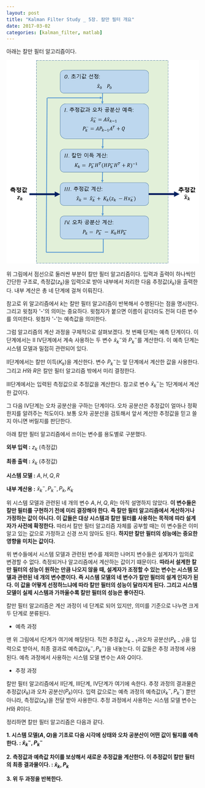 ```yaml
---
layout: post
title: "Kalman Filter Study _ 5장. 칼만 필터 개요"
date: 2017-03-02
categories: [kalman_filter, matlab]
---
```


아래는 칼만 필터 알고리즘이다.  

![Kalman_algorism](https://raw.githubusercontent.com/RoyalAzalea/RoyalAzalea.github.io/master/static/img/_posts/kalman-filter-study/Kalman_algorism.PNG)  

위 그림에서 점선으로 둘러싼 부분이 칼만 필터 알고리즘이다. 입력과 출력이 하나씩인 간단한
구조로, 측정값($z_k$)을 입력으로 받아 내부에서 처리한 다음 추정값($\hat{x}_k$)을 출력한다.
내부 계산은 총 네 단계에 걸쳐 이뤄진다.  

참고로 위 알고리즘에서 $k$는 칼만 필터 알고리즘이 반복해서 수행된다는 점을 명시한다.
그리고 윗첨자 '-'의 의미는 중요하다. 윗첨자가 붙으면 이름이 같더라도 전혀 다른 변수를
의미한다. 윗첨자 '-'는 예측값을 의미한다.  

그럼 알고리즘의 계산 과정을 구체적으로 살펴보겠다. 첫 번째 단계는 예측 단계이다. 이
단계에서는 $\textrm{II}~\textrm{IV}$단계에서 계속 사용하는 두 변수
$\hat{x}_k^{-}$와 $P_k^{-}$를 계산한다. 이 예측 단계는 시스템 모델과 밀접히 관련되어
있다.  

$\textrm{II}$단계에서는 칼만 이득($K_k$)을 계산한다. 변수 $P_k^{-}$는 앞
단계에서 계산한 값을 사용한다. 그리고 $H$와 $R$은 칼만 필터 알고리즘 밖에서 미리
결정한다.  

$\textrm{III}$단계에서는 입력된 측정값으로 추정값을 계산한다. 참고로 변수
$\hat{x}_k^{-}$는 $\mathrm{1}$단계에서 계산한 값이다.  

그 다음 $\textrm{IV}$단계는 오차 공분산을 구하는 단계이다. 오차 공분산은 추정값이 얼마나
정확한지를 알려주는 척도이다. 보통 오차 공분산을 검토해서 앞서 계산한 추정값을 믿고 쓸지
아니면 버릴지를 판단한다.  

아래 칼만 필터 알고리즘에서 쓰이는 변수를 용도별로 구분했다.  

**외부 입력 :** $z_k$ (측정값)  

**최종 출력 :** $\hat{x}_k$ (추정값)  

**시스템 모델 :** $A, H, Q, R$  

**내부 계산용 :** $\hat{x}_k^{-}, P_k^{-}, P_k, K_k$  

위 시스템 모델과 관련된 네 개의 변수 $A, H, Q, R$는 아직 설명하지 않았다.
**이 변수들은 칼만 필터를 구현하기 전에 미리 결장해야 한다. 즉 칼만 필터 알고리즘에서
계산하거나 가정하는 값이 아니다. 이 값들은 대상 시스템과 칼만 필터를 사용하는 목적에
따라 설계자가 사전에 확정한다.** 따라서 칼만 필터 알고리즘 자체를 공부할 때는 이
변수들은 이미 알고 있는 값으로 가정하고 신경 쓰지 않아도 된다. **하지만 칼만 필터의
성능에는 중요한 영향을 미치는 값이다.**  

위 변수들에서 시스템 모델과 관련된 변수를 제외한 나머지 변수들은 설계자가 임의로 변경할
수 없다. 측정되거나 알고리즘에서 계산하는 값이기 떄문이다. **따라서 설계한 칼만 필터의
성능이 원하는 만큼 나오지 않을 때, 설계자가 조정할 수 있는 변수는 시스템 모델과 관련된
네 개의 변수뿐이다. 즉 시스템 모델의 네 변수가 칼만 필터의 설계 인자가 된다. 이 값을
어떻게 선정하느냐에 따라 칼만 필터의 성능이 달라지게 된다. 그리고 시스템 모델이 실제
시스템과 가까울수록 칼만 필터의 성능은 좋아진다.**  

칼만 필터 알고리즘은 계산 과정이 네 단계로 되어 있지만, 의미를 기준으로 나누면 크게
두 단계로 분류된다.  

* 예측 과정  

맨 위 그림에서 $\textrm{I}$단계가 여기에 해당된다.
직전 추정값 $\hat{x}_{k-1}$과오차 공분산($P_{k-1}$)을 입력으로 받아서, 최종 결과로
예측값($\hat{x}_k^{-}, P_k^{-}$)을 내놓는다. 이 값들은 추정 과정에 사용된다. 예측
과정에서 사용하는 시스템 모델 변수는 $A$와 $Q$이다.  

* 추정 과정  

칼만 필터 알고리즘에서 $\textrm{II}$단계, $\textrm{III}$단계, $\textrm{IV}$단계가
여기에 속한다. 추정 과정의 결과물은 추정값($\hat{x}_k$)과 오차 공분산($P_k$)이다.
입력 값으로는 예측 과정의 예측값($\hat{x}_k^{-}, P_k^{-}$) 뿐만 아니라,
측정값($z_k$)을 전달 받아 사용한다. 추정 과정에서 사용하는 시스템 모델 변수는 $H$와
$R$이다.  

정리하면 칼만 필터 알고리즘은 다음과 같다.  

**1. 시스템 모델($A, Q$)을 기초로 다음 시각에 상태와 오차 공분산이 어떤 값이 될지를
예측한다. : $\hat{x}_k^{-}, P_k^{-}$**  

**2. 측정값과 예측값 차이를 보상해서 새로운 추정값을 계산한다. 이 추정값이 칼만 필터의
최종 결과물이다. : $\hat{x}_k, P_k$**  

**3. 위 두 과정을 반복한다.**
